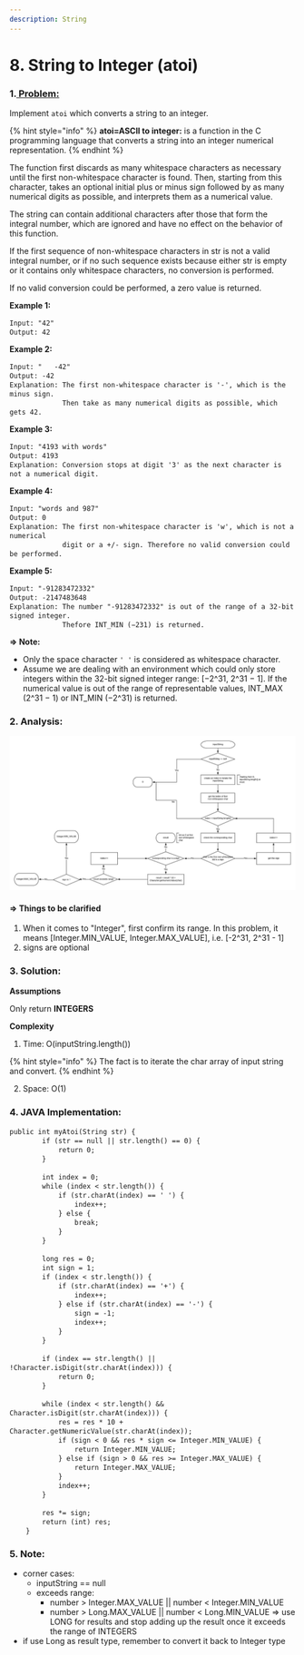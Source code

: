 ```yaml
---
description: String
---
```


# 8. String to Integer \(atoi\)

### 1.[ Problem:](https://leetcode.com/problems/string-to-integer-atoi/description/) 

Implement `atoi` which converts a string to an integer.

{% hint style="info" %}
**atoi=ASCII to integer:** is a function in the C programming language that converts a string into an integer numerical representation.
{% endhint %}

The function first discards as many whitespace characters as necessary until the first non-whitespace character is found. Then, starting from this character, takes an optional initial plus or minus sign followed by as many numerical digits as possible, and interprets them as a numerical value.

The string can contain additional characters after those that form the integral number, which are ignored and have no effect on the behavior of this function.

If the first sequence of non-whitespace characters in str is not a valid integral number, or if no such sequence exists because either str is empty or it contains only whitespace characters, no conversion is performed.

If no valid conversion could be performed, a zero value is returned.

**Example 1:**

```text
Input: "42"
Output: 42
```

**Example 2:**

```text
Input: "   -42"
Output: -42
Explanation: The first non-whitespace character is '-', which is the minus sign.
             Then take as many numerical digits as possible, which gets 42.
```

**Example 3:**

```text
Input: "4193 with words"
Output: 4193
Explanation: Conversion stops at digit '3' as the next character is not a numerical digit.
```

**Example 4:**

```text
Input: "words and 987"
Output: 0
Explanation: The first non-whitespace character is 'w', which is not a numerical 
             digit or a +/- sign. Therefore no valid conversion could be performed.
```

**Example 5:**

```text
Input: "-91283472332"
Output: -2147483648
Explanation: The number "-91283472332" is out of the range of a 32-bit signed integer.
             Thefore INT_MIN (−231) is returned.
```

**=&gt; Note:**

* Only the space character `' '` is considered as whitespace character.
* Assume we are dealing with an environment which could only store integers within the 32-bit signed integer range: \[−2^31,  2^31 − 1\]. If the numerical value is out of the range of representable values, INT\_MAX \(2^31 − 1\) or INT\_MIN \(−2^31\) is returned.

### **2. Analysis:** 

![Pseudo Flow Chart of Problem 8](../.gitbook/assets/leetcode8.jpeg)

#### **=&gt; Things to be clarified**

1. When it comes to "Integer", first confirm its range. In this problem, it means \[Integer.MIN\_VALUE, Integer.MAX\_VALUE\], i.e. \[-2^31, 2^31 - 1\]
2. signs are optional

### 3. Solution:

**Assumptions**

Only return **INTEGERS**

**Complexity**

1. Time: O\(inputString.length\(\)\) 

{% hint style="info" %}
The fact is to iterate the char array of input string and convert.
{% endhint %}

  2. Space: O\(1\)

### 4. JAVA Implementation:

```text
public int myAtoi(String str) {
        if (str == null || str.length() == 0) {
            return 0;
        }
        
        int index = 0;
        while (index < str.length()) {
            if (str.charAt(index) == ' ') {
                index++;
            } else {
                break;
            }
        }
        
        long res = 0;
        int sign = 1;
        if (index < str.length()) {
            if (str.charAt(index) == '+') {
                index++;
            } else if (str.charAt(index) == '-') {
                sign = -1;
                index++;
            }
        }
        
        if (index == str.length() || !Character.isDigit(str.charAt(index))) {
            return 0;
        }
        
        while (index < str.length() && Character.isDigit(str.charAt(index))) {
            res = res * 10 + Character.getNumericValue(str.charAt(index));
            if (sign < 0 && res * sign <= Integer.MIN_VALUE) {
                return Integer.MIN_VALUE;
            } else if (sign > 0 && res >= Integer.MAX_VALUE) {
                return Integer.MAX_VALUE;
            }
            index++;
        }
        
        res *= sign;
        return (int) res;
    }
```

### 5. Note:

* corner cases:
  * inputString == null
  * exceeds range:
    * number &gt; Integer.MAX\_VALUE \|\| number &lt; Integer.MIN\_VALUE
    * number &gt; Long.MAX\_VALUE \|\| number &lt; Long.MIN\_VALUE =&gt; use LONG for results and stop adding up the result once it exceeds the range of INTEGERS
* if use Long as result type, remember to convert it back to Integer type

